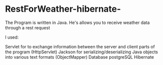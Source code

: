 # RestForWeather-hibernate-

The Program is written in Java. He's allows you to receive weather data through a rest request

I used:

Servlet for to exchange information between the server and client parts of the program (HttpServlet)
Jackson for serializing/deserializing Java objects into various text formats (ObjectMapper)
Database postgreSQL
Hibernate
